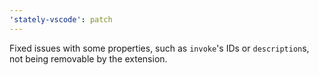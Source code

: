 ```yaml
---
'stately-vscode': patch
---
```


Fixed issues with some properties, such as `invoke`'s IDs or `description`s, not being removable by the extension.
